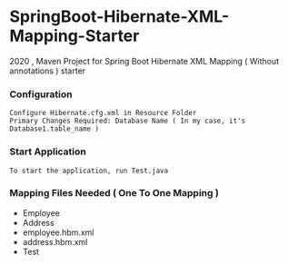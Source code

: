 # SpringBoot-Hibernate-XML-Mapping-Starter
2020 , Maven Project for Spring Boot Hibernate XML Mapping ( Without annotations ) starter 

### Configuration
```
Configure Hibernate.cfg.xml in Resource Folder
Primary Changes Required: Database Name ( In my case, it's Database1.table_name )
```
### Start Application
``` 
To start the application, run Test.java 
```

### Mapping Files Needed ( One To One Mapping )
- Employee
- Address
- employee.hbm.xml
- address.hbm.xml
- Test
